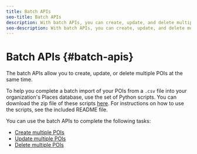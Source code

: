 ```yaml
---
title: Batch APIs
seo-title: Batch APIs
description: With batch APIs, you can create, update, and delete multiple POIs.
seo-description: With batch APIs, you can create, update, and delete multiple POIs.
---
```


# Batch APIs {#batch-apis}

The batch APIs allow you to create, update, or delete multiple POIs at the same time.

To help you complete a batch import of your POIs from a `.csv` file into your organization's Places database, use the set of Python scripts. You can download the zip file of these scripts [here](https://github.com/adobe/places-scripts). For instructions on how to use the scripts, see the included README file.

You can use the batch APIs to complete the following tasks:

* [Create multiple POIs](/help/places-rest-apis/api-usage/manage-pois/batch-apis/create-multiple-pois.md)
* [Update multiple POIs](/help/places-rest-apis/api-usage/manage-pois/batch-apis/update-multiple-pois.md)
* [Delete multiple POIs](/help/places-rest-apis/api-usage/manage-pois/batch-apis/delete-multiple-pois.md)
